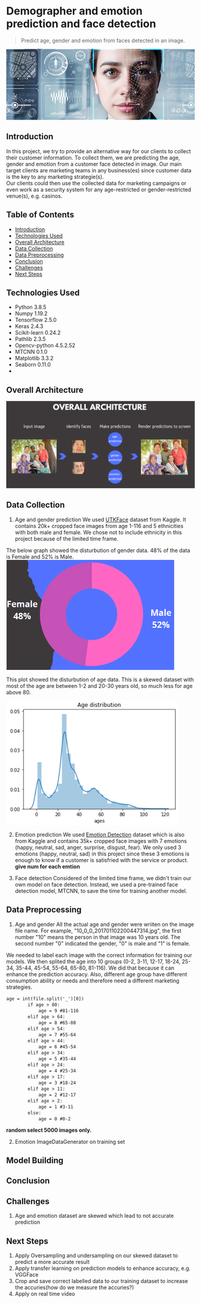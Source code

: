 # Demographer and emotion prediction and face detection
> Predict age, gender and emotion from faces detected in an image.

<img src="images/face_header.jpg">

## Introduction
In this project, we try to provide an alternative way for our clients to collect their customer information. To collect them, we are predicting the age, gender and emotion from a customer face detected in image. Our main target clients are marketing teams in any business(es) since customer data is the key to any marketing strategie(s).   
Our clients could then use the collected data for marketing campaigns or even work as a security system for any age-restricted or gender-restricted venue(s), e.g. casinos.

## Table of Contents
* [Introduction](#introduction)
* [Technologies Used](#technologies-used)
* [Overall Architecture](#overall-architecture)
* [Data Collection](#data-collection)
* [Data Preprocessing](#data-preprocessing)
* [Conclusion](#conclusion)
* [Challenges](#challenges)
* [Next Steps](#next-steps)


## Technologies Used
- Python 3.8.5
- Numpy 1.19.2
- Tensorflow 2.5.0
- Keras 2.4.3
- Scikit-learn 0.24.2
- Pathlib 2.3.5
- Opencv-python 4.5.2.52
- MTCNN 0.1.0
- Matplotlib 3.3.2
- Seaborn 0.11.0
- 
## Overall Architecture
<img src="images/Screenshot%20(111).png">

## Data Collection
1. Age and gender prediction
We used [UTKFace](https://www.kaggle.com/jangedoo/utkface-new) dataset from Kaggle. It contains 20k+ cropped face images from age 1-116 and 5 ethnicities with both male and female. We chose not to include ethnicity in this project because of the limited time frame. 

The below graph showed the disturbution of gender data. 48% of the data is Female and 52% is Male. 
<img src="images/Screenshot%20(104).png">

This plot showed the disturbution of age data. 
This is a skewed dataset with most of the age are between 1-2 and 20-30 years old, so much less for age above 80.

<img src="images/Screenshot%20(109).png">

2. Emotion prediction
We used [Emotion Detection](https://www.kaggle.com/ananthu017/emotion-detection-fer) dataset which is also from Kaggle and contains 35k+ cropped face images with 7 emotions (happy, neutral, sad, anger, surprise, disgust, fear). 
We only used 3 emotions (happy, neutral, sad) in this project since these 3 emotions is enough to know if a customer is satisfried with the service or product. 
**give num for each emtion**

3. Face detection
Considered of the limited time frame, we didn't train our own model on face detection. Instead, we used a pre-trained face detection model, MTCNN, to save the time for training another model.

## Data Preprocessing
1. Age and gender
All the actual age and gender were wriiten on the image file name. For example, "10_0_0_201701102200447314.jpg", the first number "10" means the person in that image was 10 years old. The second number "0" indicated the gender, "0" is male and "1" is female.

We needed to label each image with the correct information for training our models. We then splited the age into 10 groups (0-2, 3-11, 12-17, 18-24, 25-34, 35-44, 45-54, 55-64, 65-80, 81-116). We did that because it can enhance the prediction accuracy. Also, different age group have different consumption ability or needs and therefore need a different marketing strategies.
```
age = int(file.split('_')[0])
        if age > 80:
            age = 9 #81-116
        elif age > 64:
            age = 8 #65-80
        elif age > 54:
            age = 7 #55-64
        elif age > 44:
            age = 6 #45-54
        elif age > 34:
            age = 5 #35-44
        elif age > 24:
            age = 4 #25-34
        elif age > 17:
            age = 3 #18-24
        elif age > 11:
            age = 2 #12-17
        elif age > 2:
            age = 1 #3-11
        else:
            age = 0 #0-2
```
**random select 5000 images only.**

2. Emotion
ImageDataGenerator on training set



## Model Building

## Conclusion


## Challenges
1. Age and emotion dataset are skewed which lead to not accurate prediction

## Next Steps
1. Apply Oversampling and undersampling on our skewed dataset to predict a more accurate result
2. Apply transfer learning on prediction models to enhance accuracy, e.g. VGGFace
3. Crop and save correct labelled data to our training dataset to increase the accuries(how do we measure the accuries?)
4. Apply on real time video
